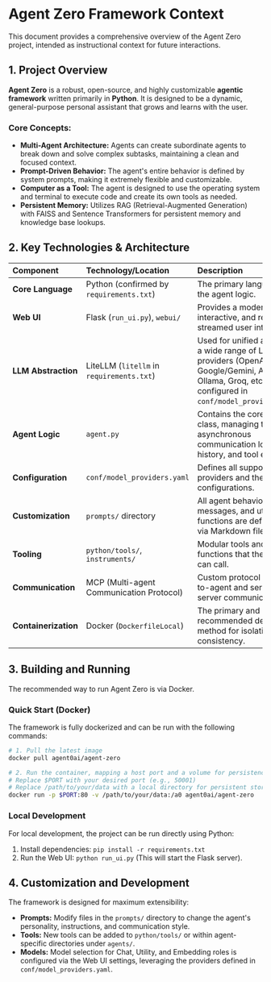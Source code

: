 # Agent Zero Framework Context

This document provides a comprehensive overview of the Agent Zero project, intended as instructional context for future interactions.

## 1. Project Overview

**Agent Zero** is a robust, open-source, and highly customizable **agentic framework** written primarily in **Python**. It is designed to be a dynamic, general-purpose personal assistant that grows and learns with the user.

### Core Concepts:
*   **Multi-Agent Architecture:** Agents can create subordinate agents to break down and solve complex subtasks, maintaining a clean and focused context.
*   **Prompt-Driven Behavior:** The agent's entire behavior is defined by system prompts, making it extremely flexible and customizable.
*   **Computer as a Tool:** The agent is designed to use the operating system and terminal to execute code and create its own tools as needed.
*   **Persistent Memory:** Utilizes RAG (Retrieval-Augmented Generation) with FAISS and Sentence Transformers for persistent memory and knowledge base lookups.

## 2. Key Technologies & Architecture

| Component | Technology/Location | Description |
| :--- | :--- | :--- |
| **Core Language** | Python (confirmed by `requirements.txt`) | The primary language for the agent logic. |
| **Web UI** | Flask (`run_ui.py`), `webui/` | Provides a modern, interactive, and real-time streamed user interface. |
| **LLM Abstraction** | LiteLLM (`litellm` in `requirements.txt`) | Used for unified access to a wide range of LLM providers (OpenAI, Google/Gemini, Anthropic, Ollama, Groq, etc.), configured in `conf/model_providers.yaml`. |
| **Agent Logic** | `agent.py` | Contains the core `Agent` class, managing the asynchronous communication loop, history, and tool execution. |
| **Configuration** | `conf/model_providers.yaml` | Defines all supported LLM providers and their LiteLLM configurations. |
| **Customization** | `prompts/` directory | All agent behavior, messages, and utility functions are defined here via Markdown files. |
| **Tooling** | `python/tools/`, `instruments/` | Modular tools and custom functions that the agent can call. |
| **Communication** | MCP (Multi-agent Communication Protocol) | Custom protocol for agent-to-agent and server-to-server communication. |
| **Containerization** | Docker (`DockerfileLocal`) | The primary and recommended deployment method for isolation and consistency. |

## 3. Building and Running

The recommended way to run Agent Zero is via Docker.

### Quick Start (Docker)

The framework is fully dockerized and can be run with the following commands:

```bash
# 1. Pull the latest image
docker pull agent0ai/agent-zero

# 2. Run the container, mapping a host port and a volume for persistence
# Replace $PORT with your desired port (e.g., 50001)
# Replace /path/to/your/data with a local directory for persistent storage
docker run -p $PORT:80 -v /path/to/your/data:/a0 agent0ai/agent-zero
```

### Local Development

For local development, the project can be run directly using Python:

1.  Install dependencies: `pip install -r requirements.txt`
2.  Run the Web UI: `python run_ui.py` (This will start the Flask server).

## 4. Customization and Development

The framework is designed for maximum extensibility:

*   **Prompts:** Modify files in the `prompts/` directory to change the agent's personality, instructions, and communication style.
*   **Tools:** New tools can be added to `python/tools/` or within agent-specific directories under `agents/`.
*   **Models:** Model selection for Chat, Utility, and Embedding roles is configured via the Web UI settings, leveraging the providers defined in `conf/model_providers.yaml`.